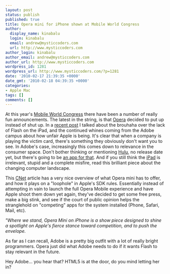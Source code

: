 ```yaml
---
layout: post
status: publish
published: true
title: Opera mini for iPhone shown at Mobile World Congress
author:
  display_name: kinabalu
  login: kinabalu
  email: andrew@mysticcoders.com
  url: http://www.mysticcoders.com
author_login: kinabalu
author_email: andrew@mysticcoders.com
author_url: http://www.mysticcoders.com
wordpress_id: 1281
wordpress_url: http://www.mysticcoders.com/?p=1281
date: '2010-02-17 21:39:35 +0000'
date_gmt: '2010-02-18 04:39:35 +0000'
categories:
- Apple Mac
tags: []
comments: []
---
```

At this year's <a href="http://www.mobileworldcongress.com/index.htm" target="_blank">Mobile World Congress</a> there have been a number of really fun announcements.  The latest in the string, is that <a href="http://www.opera.com" target="_blank">Opera</a> decided to put up instead of shut up.  In a <a href="http://www.mysticcoders.com/blog/2010/02/03/lack-of-adobe-flash-on-iphone-ipad-devices/">recent post</a> I talked about the brouhaha over the lack of Flash on the iPad, and the continued whines coming from the Adobe campus about how unfair Apple is being.  It's clear that when a company is playing the victim card, there's something they obviously don't want you to see.  In Adobe's case, increasingly this comes down to relevance in the consumer space.  Don't bother thinking or mentioning <a href="http://hulu.com" target="_blank">Hulu</a>, no release date yet, but there's going to be <a href="http://www.businessinsider.com/hulu-iphone-app-coming-soon-badass-2009-4" target="_blank">an app for that</a>.  And if you still think the <a href="http://www.apple.com/ipad" target="_blank">iPad</a> is irrelevant, stupid and a complete misfire, read this brilliant piece about the changing computer landscape.

This <a href="http://reviews.cnet.com/8301-19512_7-10455031-233.html" target="_blank">CNet</a> article has a very nice overview of what Opera mini has to offer, and how it plays on a "loophole" in Apple's SDK rules.  Essentially instead of attempting in vain to launch the full Opera Mobile experience and have Apple shoot them down yet again, they've decided to get some free press, make a big stink, and see if the court of public opinion helps the stranglehold on "competing" apps for the system installed (Phone, Safari, Mail, etc).

<em>"Where we stand, Opera Mini on iPhone is a show piece designed to shine a spotlight on Apple's fierce stance toward competition, and to push the envelope.</em>

As far as I can recall, Adobe is a pretty big outfit with a lot of really bright programmers.  Opera just did what Adobe needs to do if it wants Flash to stay relevant in the future.  

Hey Adobe... you hear that?  HTML5 is at the door, do you mind letting her in?

